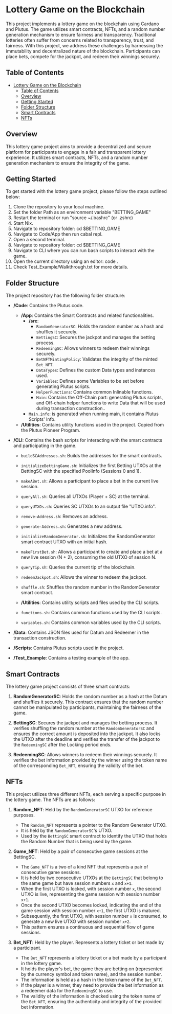 # Lottery Game on the Blockchain

This project implements a lottery game on the blockchain using Cardano and Plutus. The game utilizes smart contracts, NFTs, and a random number generation mechanism to ensure fairness and transparency. Traditional lotteries often suffer from concerns related to transparency, trust, and fairness. With this project, we address these challenges by harnessing the immutability and decentralized nature of the blockchain. Participants can place bets, compete for the jackpot, and redeem their winnings securely.

## Table of Contents

- [Lottery Game on the Blockchain](#lottery-game-on-the-blockchain)
  - [Table of Contents](#table-of-contents)
  - [Overview](#overview)
  - [Getting Started](#getting-started)
  - [Folder Structure](#folder-structure)
  - [Smart Contracts](#smart-contracts)
  - [NFTs](#nfts)

## Overview

This lottery game project aims to provide a decentralized and secure platform for participants to engage in a fair and transparent lottery experience. It utilizes smart contracts, NFTs, and a random number generation mechanism to ensure the integrity of the game.

## Getting Started

To get started with the lottery game project, please follow the steps outlined below:

1. Clone the repository to your local machine.
2. Set the folder Path as an environment variable "BETTING_GAME"
3. Restart the terminal or run "source ~/.bashrc" (or .zshrc)
4. Start Nix.
5. Navigate to repository folder: cd $BETTING_GAME
6. Navigate to Code/App then run cabal repl.
7. Open a second terminal.
8. Navigate to repository folder: cd $BETTING_GAME
9. Navigate to CLI where you can run bash scripts to interact with the game.
10. Open the current directory using an editor: code .
11. Check Test_Example/Walkthrough.txt for more details.

## Folder Structure

The project repository has the following folder structure:

- **/Code**: Contains the Plutus code.
  - **/App**: Contains the Smart Contracts and related functionalities.
    - **/src**:
        - `RandomGeneratorSC`: Holds the random number as a hash and shuffles it securely.
        - `BettingSC`: Secures the jackpot and manages the betting process.
        - `RedeemingSC`: Allows winners to redeem their winnings securely.
        - `BetNFTMintingPolicy`: Validates the integrity of the minted `Bet_NFT`.
        - `DataTypes`: Defines the custom Data types and instances used.
        - `Variables`: Defines some Variables to be set before generating Plutus scripts.
        - `HelperFunctions`: Contains common Inlinable functions.
        - `Main`: Contains the Off-Chain part: generating Plutus scripts, and Off-chain helper functions to write Data that will be used during transaction construction..
    - `Main.info`: is generated when running main, it contains Plutus Scripts' Info.
  - **/Utilities**: Contains utility functions used in the project. Copied from the Plutus Pioneer Program.
- **/CLI**: Contains the bash scripts for interacting with the smart contracts and participating in the game.
  - `buildSCAddresses.sh`: Builds the addresses for the smart contracts.
  - `initializeBettingGame.sh`: Initializes the first Betting UTXOs at the BettingSC with the specified PoolInfo (Sessions 0 and 1).
  - `makeABet.sh`: Allows a participant to place a bet in the current live session.
  - `queryAll.sh`: Queries all UTXOs (Player + SC) at the terminal.
  - `queryUTXOs.sh`: Queries SC UTXOs to an output file "UTXO.info".
  - `remove-Address.sh`: Removes an address.
  - `generate-Address.sh`: Generates a new address.
  - `initializeRandomGenerator.sh`: Initializes the RandomGenerator smart contract UTXO with an initial hash.
  - `makeFirstBet.sh`: Allows a participant to create and place a bet at a new live session (N + 2), consuming the old UTXO of session N.
  - `queryTip.sh`: Queries the current tip of the blockchain.
  - `redeemJackpot.sh`: Allows the winner to redeem the jackpot.
  - `shuffle.sh`: Shuffles the random number in the RandomGenerator smart contract.

  - **/Utilities**: Contains utility scripts and files used by the CLI scripts.
  - `functions.sh`: Contains common functions used by the CLI scripts.
  - `variables.sh`: Contains common variables used by the CLI scripts.


- **/Data**: Contains JSON files used for Datum and Redeemer in the transaction construction.
- **/Scripts**: Contains Plutus scripts used in the project.
- **/Test_Example**: Contains a testing example of the app.

## Smart Contracts

The lottery game project consists of three smart contracts:

1. **RandomGeneratorSC**: Holds the random number as a hash at the Datum and shuffles it securely. This contract ensures that the random number cannot be manipulated by participants, maintaining the fairness of the game.

2. **BettingSC**: Secures the jackpot and manages the betting process. It verifies shuffling the random number at the `RandomGeneratorSC` and ensures the correct amount is deposited into the jackpot. It also locks the UTXO after the deadline and verifies the transfer of the jackpot to the `RedeemingSC` after the Locking period ends.

3. **RedeemingSC**: Allows winners to redeem their winnings securely. It verifies the bet information provided by the winner using the token name of the corresponding `Bet_NFT`, ensuring the validity of the bet.

## NFTs

This project utilizes three different NFTs, each serving a specific purpose in the lottery game. The NFTs are as follows:

1. **Random_NFT**: Held by the `RandomGeneratorSC` UTXO for reference purposes.
   - The `Random_NFT` represents a pointer to the Random Generator UTXO.
   - It is held by the `RandomGeneratorSC`'s UTXO.
   - Used by the `BettingSC` smart contract to identify the UTXO that holds the Random Number that is being used by the game.

2. **Game_NFT**: Held by a pair of consecutive game sessions at the BettingSC.
   - The `Game_NFT` is a two of a kind NFT that represents a pair of consecutive game sessions.
   - It is held by two consecutive UTXOs at the `BettingSC` that belong to the same game but have session numbers `x` and `x+1`.
   - When the first UTXO is locked, with session number `x`, the second UTXO is live, representing the game session with session number `x+1`.
   - Once the second UTXO becomes locked, indicating the end of the game session with session number `x+1`, the first UTXO is matured.
   - Subsequently, the first UTXO, with session number `x` is consumed, to generate a new live UTXO with session number `x+2`.
   - This pattern ensures a continuous and sequential flow of game sessions.

3. **Bet_NFT**: Held by the player. Represents a lottery ticket or bet made by a participant.
   - The `Bet_NFT` represents a lottery ticket or a bet made by a participant in the lottery game.
   - It holds the player's bet, the game they are betting on (represented by the currency symbol and token name), and the session number.
   - The information is held as a hash in the token name of the `Bet_NFT`.
   - If the player is a winner, they need to provide the bet information as a redeemer data for the `RedeemingSC` to use.
   - The validity of the information is checked using the token name of the `Bet_NFT`, ensuring the authenticity and integrity of the provided bet information.
